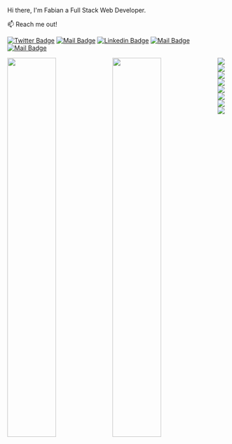 Hi there, I'm Fabian a Full Stack Web Developer.

:mailbox: Reach me out!

[![Twitter Badge](https://img.shields.io/badge/-@Ipenywis-1ca0f1?style=flat&labelColor=1ca0f1&logo=twitter&logoColor=white&link=https://twitter.com/Ipenywis)](https://twitter.com/Ipenywis) [![Mail Badge](https://img.shields.io/badge/-CoderOne-e74c3c?style=flat&labelColor=e74c3c&logo=youtube&logoColor=white)](https://youtube.com/coderone) [![Linkedin Badge](https://img.shields.io/badge/-Islem-0e76a8?style=flat&labelColor=0e76a8&logo=linkedin&logoColor=white)](https://www.linkedin.com/in/islem-maboud/) [![Mail Badge](https://img.shields.io/badge/-@islempenywis-e84393?style=flat&labelColor=e84393&logo=instagram&logoColor=white)](https://instagram.com/islempenywis) [![Mail Badge](https://img.shields.io/badge/-islempenywis-c0392b?style=flat&labelColor=c0392b&logo=gmail&logoColor=white)](mailto:islempenywis@gmail.com)

<img align="left" width="47%" src="https://github-readme-stats.vercel.app/api?username=FabianMatata&show_icons=true&theme=radical" />

<img align="left" width="47%" src="https://github-readme-stats.vercel.app/api/top-langs/?username=FabianMatata&layout=compact)](https://github.com/FabianMatata/github-readme-stats" />

<!-- <img align="left" src="https://img.shields.io/badge/git-%23F05033.svg?style=for-the-badge&logo=git&logoColor=white" />
 -->
<img align="left" src="https://img.shields.io/badge/typescript-%23007ACC.svg?style=for-the-badge&logo=typescript&logoColor=white" />

<img align="left" src="https://img.shields.io/badge/python-3670A0?style=for-the-badge&logo=python&logoColor=ffdd54" />

<img align="left" src="https://img.shields.io/badge/javascript-%23323330.svg?style=for-the-badge&logo=javascript&logoColor=%23F7DF1E" />

<img align="left" src="https://img.shields.io/badge/php-%23777BB4.svg?style=for-the-badge&logo=php&logoColor=white" />

<img align="left" src="https://img.shields.io/badge/css3-%231572B6.svg?style=for-the-badge&logo=css3&logoColor=white" />

<img align="left" src="https://img.shields.io/badge/vuejs-%2335495e.svg?style=for-the-badge&logo=vuedotjs&logoColor=%234FC08D" />

<img align="left" src="https://img.shields.io/badge/react-%2320232a.svg?style=for-the-badge&logo=react&logoColor=%2361DAFB" />

<img align="left" src="https://img.shields.io/badge/django-%23092E20.svg?style=for-the-badge&logo=django&logoColor=white" />




